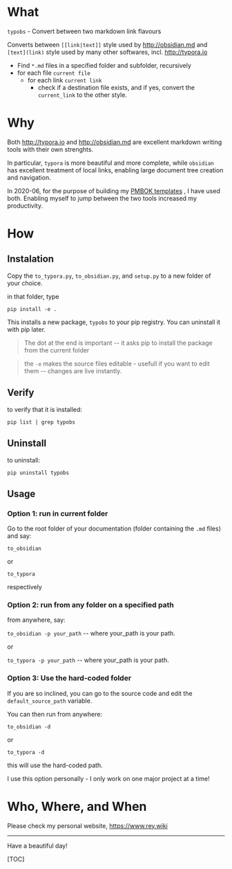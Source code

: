 # What

`typobs` - Convert between two markdown link flavours

Converts between `[[link|text]]`  style used by http://obsidian.md and  `[text](link)` style used by many other softwares, incl. http://typora.io

* Find `*.md` files in a specified folder and subfolder, recursively
* for each file `current file`
  * for each link `current link`
    * check if a destination file exists, and if yes, convert the `current_link` to the other style.

# Why

Both http://typora.io and http://obsidian.md are excellent markdown writing tools with their own strenghts.

In particular, `typora` is more beautiful and more complete, while `obsidian` has excellent treatment of local links, enabling large document tree creation and navigation.

In 2020-06, for the purpose of building my [PMBOK templates](https://github.com/jerzydziewierz/PMBOK-doc-templates) , I have used both. Enabling myself to jump between the two tools increased my productivity.

# How

## Instalation

Copy the `to_typora.py`, `to_obsidian.py`, and `setup.py` to a new folder of your choice.

in that folder, type

`pip install -e .`

This installs a new package, `typobs` to your pip registry. You can uninstall it with pip later.

>  The dot at the end is important -- it asks pip to install the package from the current folder

> the `-e` makes the source files editable - usefull if you want to edit them -- changes are live instantly. 

##  Verify

to verify that it is installed:

`pip list | grep typobs`

## Uninstall

to uninstall:

`pip uninstall typobs`



## Usage

### Option 1: run in current folder

Go to the root folder of your documentation (folder containing the `.md` files) and say:

`to_obsidian` 

or 

`to_typora`

respectively

### Option 2: run from any folder on a specified path

from anywhere, say:

`to_obsidian -p your_path` -- where your_path is your path.

or

`to_typora -p your_path` -- where your_path is your path.

### Option 3: Use the hard-coded folder

If you are so inclined, you can go to the source code and edit the `default_source_path` variable. 

You can then run from anywhere:

`to_obsidian -d`

or

`to_typora -d`

this will use the hard-coded path.

I use this option personally - I only work on one major project at a time!

# Who, Where, and When

Please check my personal website, https://www.rey.wiki



---

Have a beautiful day!

[TOC]



